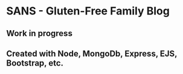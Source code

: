 # SANS - Gluten-Free Family Blog

## Work in progress

## Created with Node, MongoDb, Express, EJS, Bootstrap, etc.